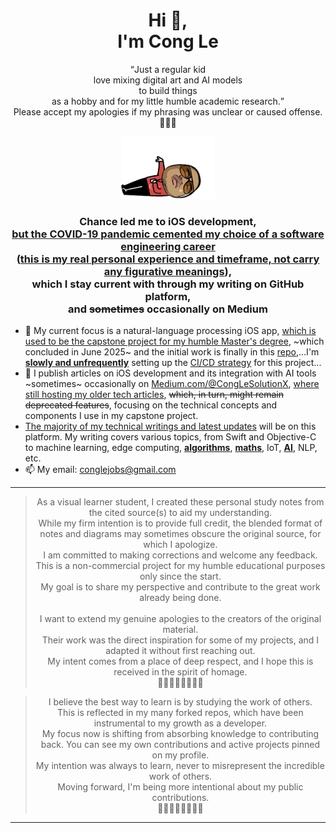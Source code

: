 <h1 align="center">Hi 👋,<br/>I'm Cong Le</h1>
<p align="center"><q>Just a regular kid <br/>love mixing digital art and AI models<br/> to build things <br/>as a hobby and for my little humble academic research.</q><br/>
Please accept my apologies if my phrasing was unclear or caused offense.<br/>🙏🙏🙏
</p>

<p align="center">
  <img src="assets/images/My-meme-original.png" alt="My original meme logo" width="150" height="100"/>
</p>

<h3 align="center">Chance led me to iOS development, <br> <ins>but the COVID-19 pandemic cemented my choice of a software engineering career</ins><br/>(<ins>this is my real personal experience and timeframe, not carry any figurative meanings</ins>), <br> which I stay current with through my writing on GitHub platform,<br/> and <s>sometimes</s> occasionally on Medium</h3>

- 🔭 My current focus is a natural-language processing iOS app, <ins>which is used to be the capstone project for my humble Master's degree</ins>, ~which concluded in June 2025~ and the initial work is finally in this [repo](https://github.com/CongLeSolutionX/On_device_real_time_AI_assistant),...I'm <ins>**slowly and unfrequently**</ins> setting up the <ins>CI/CD strategy</ins> for this project...
- 📝 I publish articles on iOS development and its integration with AI tools ~sometimes~ occasionally on [Medium.com/@CongLeSolutionX](https://www.medium.com/@CongLeSolutionX), <ins>where still hosting my older tech articles</ins>, ~~which, in turn, might remain deprecated features~~, focusing on the technical concepts and components I use in my capstone project.
- <ins>The majority of my technical writings and latest updates</ins> will be on this platform. My writing covers various topics, from Swift and Objective-C to machine learning, edge computing, <ins>**algorithms**</ins>, <ins>**maths**</ins>, IoT, <ins>**AI**</ins>, NLP, etc.
- 📫 My email: <a href="mailto:conglejobs@gmail.com">conglejobs@gmail.com</a>

---

<div align="center">
  <blockquote>
  As a visual learner student, I created these personal study notes from the cited source(s) to aid my understanding.<br/>
  While my firm intention is to provide full credit, the blended format of notes and diagrams may sometimes obscure the original source, for which I apologize.<br/>
  I am committed to making corrections and welcome any feedback.<br/>
  This is a non-commercial project for my humble educational purposes only since the start.<br/>
  My goal is to share my perspective and contribute to the great work already being done.
  <br/>
  <br/>
  I want to extend my genuine apologies to the creators of the original material.<br/>
  Their work was the direct inspiration for some of my projects, and I adapted it without first reaching out.<br/>
  My intent comes from a place of deep respect, and I hope this is received in the spirit of homage.<br/>
    🙏🏼🙏🏼🙏🏼🙏🏼
  </blockquote>

   <blockquote>
     I believe the best way to learn is by studying the work of others.<br/>
     This is reflected in my many forked repos, which have been instrumental to my growth as a developer.<br/>
     My focus now is shifting from absorbing knowledge to contributing back. You can see my own contributions and active projects pinned on my profile.<br/>
     My intention was always to learn, never to misrepresent the incredible work of others.<br/>
     Moving forward, I'm being more intentional about my public contributions.<br/>
     🙏🏼🙏🏼🙏🏼🙏🏼
  </blockquote>

</div>

------
